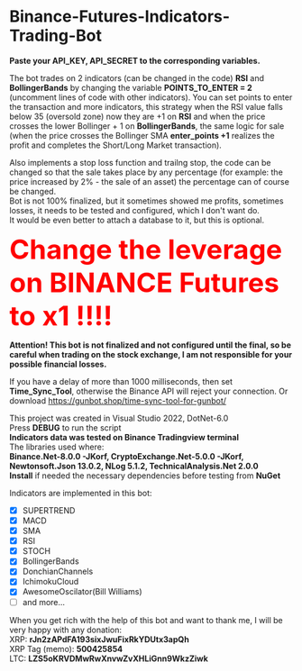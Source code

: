 # Binance-Futures-Indicators-Trading-Bot

**Paste your API_KEY, API_SECRET to the corresponding variables.<br />**

The bot trades on 2 indicators (can be changed in the code) <b>RSI</b> and <b>BollingerBands</b> by changing the variable <b>POINTS_TO_ENTER = 2 </b> (uncomment lines of code with other indicators). You can set points to enter the transaction and more indicators, this strategy when the RSI value falls below 35 (oversold zone) now they are +1 on **RSI** and when the price crosses the lower Bollinger + 1 on **BollingerBands**, the same logic for sale (when the price crosses the Bollinger SMA  **enter_points +1** realizes the profit and completes the Short/Long Market transaction). </br> 

Also implements a stop loss function and trailng stop, the code can be changed so that the sale takes place by any percentage (for example: the price increased by 2% - the sale of an asset) the percentage can of course be changed.</br>
Bot is not 100% finalized, but it sometimes showed me profits, sometimes losses, it needs to be tested and configured, which I don't want do.<br />
It would be even better to attach a database to it, but this is optional.<br />


<b> <font color="red" size="24">Change the leverage on BINANCE Futures to x1 !!!!</font> </b>

<b>Attention! This bot is not finalized and not configured until the final, so be careful when trading on the stock exchange, I am not responsible for your possible financial losses. </b><br />

If you have a delay of more than 1000 milliseconds, then set **Time_Sync_Tool**, otherwise the Binance API will reject your connection. Or download https://gunbot.shop/time-sync-tool-for-gunbot/


This project was created in Visual Studio 2022, DotNet-6.0<br />
Press **DEBUG** to run the script<br />
**Indicators data was tested on Binance Tradingview terminal**<br />
The libraries used where:<br />
**Binance.Net-8.0.0 -JKorf, CryptoExchange.Net-5.0.0 -JKorf, Newtonsoft.Json 13.0.2, NLog 5.1.2, TechnicalAnalysis.Net 2.0.0**<br />
**Install** if needed the necessary dependencies before testing from **NuGet**<br />

Indicators are implemented in this bot:
- [x] SUPERTREND
- [x] MACD
- [x] SMA
- [x] RSI
- [x] STOCH
- [x] BollingerBands
- [x] DonchianChannels
- [x] IchimokuCloud
- [x] AwesomeOscilator(Bill Williams)
- [ ] and more...

When you get rich with the help of this bot and want to thank me, I will be very happy with any donation: </br>
XRP: **rJn2zAPdFA193sixJwuFixRkYDUtx3apQh** </br>
XRP Tag (memo): **500425854**</br>
LTC: **LZS5oKRVDMwRwXnvwZvXHLiGnn9WkzZiwk**</br>
